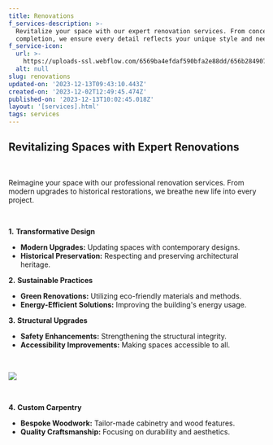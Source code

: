 ```yaml
---
title: Renovations
f_services-description: >-
  Revitalize your space with our expert renovation services. From concept to
  completion, we ensure every detail reflects your unique style and needs.
f_service-icon:
  url: >-
    https://uploads-ssl.webflow.com/6569ba4efdaf590bfa2e88dd/656b2849077bb0b2c70f1ff5_download%20(25).png
  alt: null
slug: renovations
updated-on: '2023-12-13T09:43:10.443Z'
created-on: '2023-12-02T12:49:45.474Z'
published-on: '2023-12-13T10:02:45.018Z'
layout: '[services].html'
tags: services
---
```


**Revitalizing Spaces with Expert Renovations**
-----------------------------------------------

‍

Reimagine your space with our professional renovation services. From modern upgrades to historical restorations, we breathe new life into every project.

‍

**1.** **Transformative Design**

*   **Modern Upgrades:** Updating spaces with contemporary designs.
*   **Historical Preservation:** Respecting and preserving architectural heritage.

**2.** **Sustainable Practices**

*   **Green Renovations:** Utilizing eco-friendly materials and methods.
*   **Energy-Efficient Solutions:** Improving the building's energy usage.

**3.** **Structural Upgrades**

*   **Safety Enhancements:** Strengthening the structural integrity.
*   **Accessibility Improvements:** Making spaces accessible to all.

‍

![](https://uploads-ssl.webflow.com/6569ba4efdaf590bfa2e88dd/65797ba987a7f9e5b108b1a8_construction-concept-with-engineering-tools%20(1)-min.jpg)

‍

**4.** **Custom Carpentry**

*   **Bespoke Woodwork:** Tailor-made cabinetry and wood features.
*   **Quality Craftsmanship:** Focusing on durability and aesthetics.

